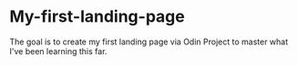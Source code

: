 # My-first-landing-page

The goal is to create my first landing page via Odin Project to master what I've been learning this far.
